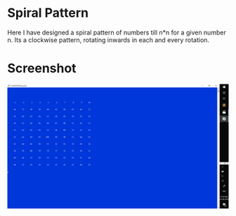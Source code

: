 # Spiral Pattern


Here I have designed a spiral pattern of numbers till n*n for a given number n.
Its a clockwise pattern, rotating inwards in each and every rotation.

# Screenshot

![](https://github.com/ashish7zeph/Algorithm/blob/master/spiral%20pattern/img.png)
